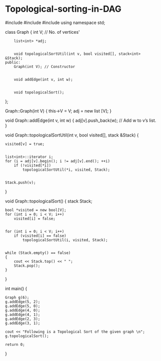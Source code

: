 # Topological-sorting-in-DAG


#include<iostream>
#include <list>
#include <stack>
using namespace std;
 

class Graph
{
        int V; // No. of vertices'
 
       
        list<int> *adj;
 
       
        void topologicalSortUtil(int v, bool visited[], stack<int> &Stack);
    public:
        Graph(int V); // Constructor
 
       
        void addEdge(int v, int w);
 
        
        void topologicalSort();
};
 
Graph::Graph(int V)
{
    this->V = V;
    adj = new list<int> [V];
}
 
void Graph::addEdge(int v, int w)
{
    adj[v].push_back(w); // Add w to v’s list.
}
 

void Graph::topologicalSortUtil(int v, bool visited[], stack<int> &Stack)
{
    
    visited[v] = true;
 
   
    list<int>::iterator i;
    for (i = adj[v].begin(); i != adj[v].end(); ++i)
        if (!visited[*i])
            topologicalSortUtil(*i, visited, Stack);
 
   
    Stack.push(v);
}
 

void Graph::topologicalSort()
{
    stack<int> Stack;
 
    
    bool *visited = new bool[V];
    for (int i = 0; i < V; i++)
        visited[i] = false;
 
    
    for (int i = 0; i < V; i++)
        if (visited[i] == false)
            topologicalSortUtil(i, visited, Stack);
 
  
    while (Stack.empty() == false)
    {
        cout << Stack.top() << " ";
        Stack.pop();
    }
}
 

int main()
{
   
    Graph g(6);
    g.addEdge(5, 2);
    g.addEdge(5, 0);
    g.addEdge(4, 0);
    g.addEdge(4, 1);
    g.addEdge(2, 3);
    g.addEdge(3, 1);
 
    cout << "Following is a Topological Sort of the given graph \n";
    g.topologicalSort();
 
    return 0;
}

